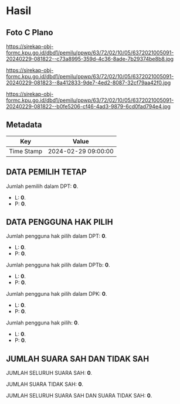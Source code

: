 # Hasil

## Foto C Plano

https://sirekap-obj-formc.kpu.go.id/dbd1/pemilu/ppwp/63/72/02/10/05/6372021005091-20240229-081822--c73a8995-359d-4c36-8ade-7b29374be8b8.jpg

https://sirekap-obj-formc.kpu.go.id/dbd1/pemilu/ppwp/63/72/02/10/05/6372021005091-20240229-081823--8a412833-9de7-4ed2-8087-32cf79aa42f0.jpg

https://sirekap-obj-formc.kpu.go.id/dbd1/pemilu/ppwp/63/72/02/10/05/6372021005091-20240229-081822--b0fe5206-cf46-4ad3-9879-6cd0fad794e4.jpg


## Metadata

| Key        | Value               |
| ---------- | ------------------- |
| Time Stamp | 2024-02-29 09:00:00 |


## DATA PEMILIH TETAP

Jumlah pemilih dalam DPT: **0**.
 * L: **0**.
 * P: **0**.

## DATA PENGGUNA HAK PILIH

Jumlah pengguna hak pilih dalam DPT: **0**.
 * L: **0**.
 * P: **0**.

Jumlah pengguna hak pilih dalam DPTb: **0**.
 * L: **0**.
 * P: **0**.

Jumlah pengguna hak pilih dalam DPK: **0**.
 * L: **0**.
 * P: **0**.

Jumlah pengguna hak pilih: **0**.
 * L: **0**.
 * P: **0**.

## JUMLAH SUARA SAH DAN TIDAK SAH

JUMLAH SELURUH SUARA SAH: **0**.

JUMLAH SUARA TIDAK SAH: **0**.

JUMLAH SELURUH SUARA SAH DAN SUARA TIDAK SAH: **0**.


